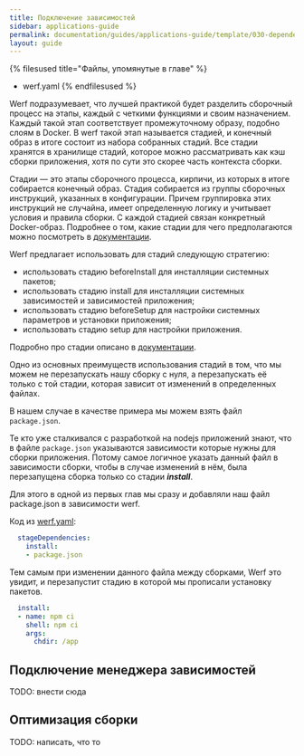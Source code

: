 ```yaml
---
title: Подключение зависимостей
sidebar: applications-guide
permalink: documentation/guides/applications-guide/template/030-dependencies.html
layout: guide
---
```


{% filesused title="Файлы, упомянутые в главе" %}
- werf.yaml
{% endfilesused %}

Werf подразумевает, что лучшей практикой будет разделить сборочный процесс на этапы, каждый с четкими функциями и своим назначением. Каждый такой этап соответствует промежуточному образу, подобно слоям в Docker. В werf такой этап называется стадией, и конечный образ в итоге состоит из набора собранных стадий. Все стадии хранятся в хранилище стадий, которое можно рассматривать как кэш сборки приложения, хотя по сути это скорее часть контекста сборки.

Стадии — это этапы сборочного процесса, кирпичи, из которых в итоге собирается конечный образ. Стадия собирается из группы сборочных инструкций, указанных в конфигурации. Причем группировка этих инструкций не случайна, имеет определенную логику и учитывает условия и правила сборки. С каждой стадией связан конкретный Docker-образ. Подробнее о том, какие стадии для чего предполагаются можно посмотреть в [документации](https://ru.werf.io/documentation/reference/stages_and_images.html).

Werf предлагает использовать для стадий следующую стратегию:

*   использовать стадию beforeInstall для инсталляции системных пакетов;
*   использовать стадию install для инсталляции системных зависимостей и зависимостей приложения;
*   использовать стадию beforeSetup для настройки системных параметров и установки приложения;
*   использовать стадию setup для настройки приложения.

Подробно про стадии описано в [документации](https://ru.werf.io/documentation/configuration/stapel_image/assembly_instructions.html).

Одно из основных преимуществ использования стадий в том, что мы можем не перезапускать нашу сборку с нуля, а перезапускать её только с той стадии, которая зависит от изменений в определенных файлах.

В нашем случае в качестве примера мы можем взять файл `package.json`.

Те кто уже сталкивался с разработкой на nodejs приложений знают, что в файле `package.json` указываются зависимости которые нужны для сборки приложения. Потому самое логичное указать данный файл в зависимости сборки, чтобы в случае изменений в нём, была перезапущена сборка только со стадии **_install_**.

Для этого в одной из первых глав мы сразу и добавляли наш файл package.json в зависимости werf.

Код из [werf.yaml](/werf-articles/gitlab-nodejs-files/examples/werf_1.yaml):


```yaml
  stageDependencies:
    install:
    - package.json
```
Тем самым при изменении данного файла между сборками, Werf это увидит, и перезапустит стадию в которой мы прописали установку пакетов.

```yaml
  install:
  - name: npm сi
    shell: npm сi
    args:
      chdir: /app
```

<a name="dependencies-implementation" />

## Подключение менеджера зависимостей

TODO: внести сюда

<a name="dependencies-optimization" />

## Оптимизация сборки

TODO: написать, что то

